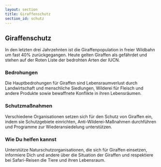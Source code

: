 ```yaml
---
layout: section
title: Giraffenschutz
section_id: schutz
---
```


## Giraffenschutz

In den letzten drei Jahrzehnten ist die Giraffenpopulation in freier Wildbahn um fast 40% zurückgegangen. Heute gelten Giraffen als gefährdet und stehen auf der Roten Liste der bedrohten Arten der IUCN.

### Bedrohungen
Die Hauptbedrohungen für Giraffen sind Lebensraumverlust durch Landwirtschaft und menschliche Siedlungen, Wilderei für Fleisch und andere Produkte sowie bewaffnete Konflikte in ihren Lebensräumen.

### Schutzmaßnahmen
Verschiedene Organisationen setzen sich für den Schutz von Giraffen ein, indem sie Schutzgebiete einrichten, Anti-Wilderei-Maßnahmen durchführen und Programme zur Wiederansiedelung unterstützen.

### Wie Du helfen kannst
Unterstütze Naturschutzorganisationen, die sich für Giraffen einsetzen, informiere Dich und andere über die Situation der Giraffen und respektiere bei Safari-Reisen die Tiere und ihren Lebensraum.
